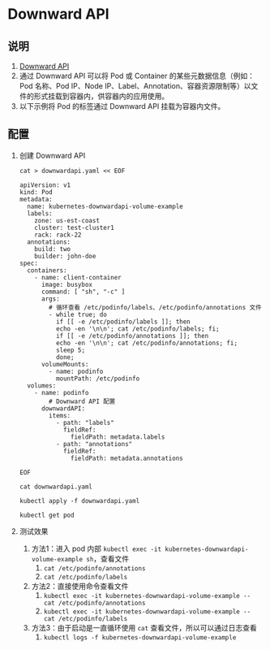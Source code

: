 # Downward API

## 说明

1. [Downward API](https://kubernetes.io/zh-cn/docs/concepts/workloads/pods/downward-api/)
2. 通过 Downward API 可以将 Pod 或 Container 的某些元数据信息（例如：Pod 名称、Pod IP、Node
   IP、Label、Annotation、容器资源限制等）以文件的形式挂载到容器内，供容器内的应用使用。
3. 以下示例将 Pod 的标签通过 Downward API 挂载为容器内文件。

## 配置

1. 创建 Downward API

    ```shell
    cat > downwardapi.yaml << EOF
    
    apiVersion: v1
    kind: Pod
    metadata:
      name: kubernetes-downwardapi-volume-example
      labels:
        zone: us-est-coast
        cluster: test-cluster1
        rack: rack-22
      annotations:
        build: two
        builder: john-doe
    spec:
      containers:
        - name: client-container
          image: busybox
          command: [ "sh", "-c" ]
          args:
            # 循环查看 /etc/podinfo/labels、/etc/podinfo/annotations 文件
            - while true; do
              if [[ -e /etc/podinfo/labels ]]; then
              echo -en '\n\n'; cat /etc/podinfo/labels; fi;
              if [[ -e /etc/podinfo/annotations ]]; then
              echo -en '\n\n'; cat /etc/podinfo/annotations; fi;
              sleep 5;
              done;
          volumeMounts:
            - name: podinfo
              mountPath: /etc/podinfo
      volumes:
        - name: podinfo
            # Downward API 配置
          downwardAPI:
            items:
              - path: "labels"
                fieldRef:
                  fieldPath: metadata.labels
              - path: "annotations"
                fieldRef:
                  fieldPath: metadata.annotations
    
    EOF
    
    cat downwardapi.yaml
    
    kubectl apply -f downwardapi.yaml
    
    kubectl get pod
    ```

2. 测试效果
    1. 方法1：进入 pod 内部 `kubectl exec -it kubernetes-downwardapi-volume-example sh`，查看文件
        1. `cat /etc/podinfo/annotations`
        2. `cat /etc/podinfo/labels`
    2. 方法2：直接使用命令查看文件
        1. `kubectl exec -it kubernetes-downwardapi-volume-example -- cat /etc/podinfo/annotations`
        2. `kubectl exec -it kubernetes-downwardapi-volume-example -- cat /etc/podinfo/labels`
    3. 方法3：由于启动是一直循环使用 `cat` 查看文件，所以可以通过日志查看
        1. `kubectl logs -f kubernetes-downwardapi-volume-example`

